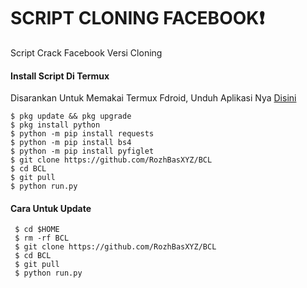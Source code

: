# SCRIPT CLONING FACEBOOK❗
Script Crack Facebook Versi Cloning

#### Install Script Di Termux
 Disarankan Untuk Memakai Termux Fdroid, Unduh Aplikasi Nya [Disini](https://f-droid.org/repo/com.termux_118.apk)
 ```
 $ pkg update && pkg upgrade
 $ pkg install python
 $ python -m pip install requests
 $ python -m pip install bs4
 $ python -m pip install pyfiglet
 $ git clone https://github.com/RozhBasXYZ/BCL
 $ cd BCL
 $ git pull
 $ python run.py
 ```
#### Cara Untuk Update
 ```
  $ cd $HOME
  $ rm -rf BCL
  $ git clone https://github.com/RozhBasXYZ/BCL
  $ cd BCL
  $ git pull
  $ python run.py
